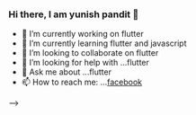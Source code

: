 ### Hi there, I am yunish pandit 👋

- 🔭 I’m currently working on flutter
- 🌱 I’m currently learning flutter and javascript
- 👯 I’m looking to collaborate on flutter
- 🤔 I’m looking for help with ...flutter
- 💬 Ask me about ...flutter
- 📫 How to reach me: ...[facebook](https://www.facebook.com/yunish.pandit.9/)

-->
